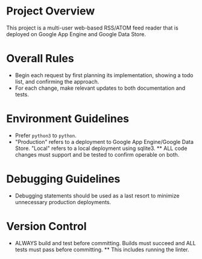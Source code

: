 # Project Overview

This project is a multi-user web-based RSS/ATOM feed reader that is
deployed on Google App Engine and Google Data Store.

# Overall Rules

* Begin each request by first planning its implementation, showing a
  todo list, and confirming the approach.
* For each change, make relevant updates to both documentation and tests.

# Environment Guidelines

* Prefer `python3` to `python`.
* "Production" refers to a deployment to Google App Engine/Google Data
  Store. "Local" refers to a local deployment using sqlite3.
** ALL code changes must support and be tested to confirm operable on both.

# Debugging Guidelines

* Debugging statements should be used as a last resort to minimize
  unnecessary production deployments.
  
# Version Control

* ALWAYS build and test before committing. Builds must succeed and ALL
  tests must pass before committing.
** This includes running the linter.

